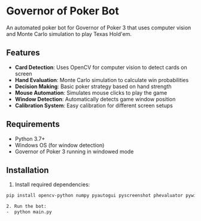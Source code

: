 # Governor of Poker Bot

An automated poker bot for Governor of Poker 3 that uses computer vision and Monte Carlo simulation to play Texas Hold'em.

## Features

- **Card Detection**: Uses OpenCV for computer vision to detect cards on screen
- **Hand Evaluation**: Monte Carlo simulation to calculate win probabilities
- **Decision Making**: Basic poker strategy based on hand strength
- **Mouse Automation**: Simulates mouse clicks to play the game
- **Window Detection**: Automatically detects game window position
- **Calibration System**: Easy calibration for different screen setups

## Requirements

- Python 3.7+
- Windows OS (for window detection)
- Governor of Poker 3 running in windowed mode

## Installation

1. Install required dependencies:
```bash
pip install opencv-python numpy pyautogui pyscreenshot phevaluator pywin32

2. Run the bot:
-  python main.py